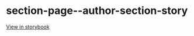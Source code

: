 # section-page--author-section-story

[View in storybook](https://raw.githack.com/Independent-Digital-News-and-Media-Ltd/standard-pwamp-sb/PR-514-sb/index.html?path=/story/section-page--author-section-story)